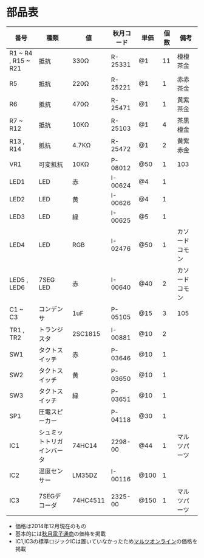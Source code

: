 # 部品表

| 番号 | 種類 | 値 | 秋月コード | 単価 | 個数 | 備考 |
|-|-|-|-|-|-|-|
| R1 ~ R4 , R15 ~ R21 | 抵抗 | 330Ω | R-25331 | @1 | 11 | 橙橙茶金 |
| R5 | 抵抗 | 220Ω | R-25221 | @1 | 1 | 赤赤茶金 |
| R6 | 抵抗 | 470Ω | R-25471 | @1 | 1 | 黄紫茶金 |
| R7 ~ R12 | 抵抗 | 10KΩ | R-25103 | @1 | 4 | 茶黒橙金 |
| R13 , R14 | 抵抗 | 4.7KΩ | R-25472 | @1 | 2 | 黄紫赤金 |
| VR1 | 可変抵抗 | 10KΩ | P-08012 | @50 | 1 | 103 |
| LED1 | LED | 赤 | I-00624 | @4 | 1 ||
| LED2 | LED | 黄 | I-00626 | @4 | 1 ||
| LED3 | LED | 緑 | I-00625 | @5 | 1 ||
| LED4 | LED | RGB | I-02476 | @50 | 1 | カソードコモン |
| LED5 , LED6 | 7SEG LED | 赤 | I-00640 | @40 | 2 | カソードコモン |
| C1 ~ C3 | コンデンサ | 1uF | P-05105 | @15 | 3 | 105 |
| TR1 , TR2 | トランジスタ | 2SC1815 | I-00881 | @10 | 2 ||
| SW1 | タクトスイッチ | 赤 | P-03646 | @10 | 1 ||
| SW2 | タクトスイッチ | 黄 | P-03650 | @10 | 1 ||
| SW3 | タクトスイッチ | 緑 | P-03651 | @10 | 1 ||
| SP1 | 圧電スピーカー | | P-04118 | @30 | 1 ||
| IC1 | シュミットトリガインバータ | 74HC14 | 2298-00 | @44 | 1 | マルツパーツ |
| IC2 | 温度センサー | LM35DZ | I-00116 | @100 | 1 ||
| IC3 | 7SEGデコーダ | 74HC4511 | 2325-00 | @150 | 1 | マルツパーツ |

* 価格は2014年12月現在のもの  
* 基本的には[秋月電子通商](http://akizukidenshi.com)の価格を掲載  
* IC1,IC3の標準ロジックICは置いていなかったため[マルツオンライン](http://www.marutsu.co.jp)の価格を掲載  
